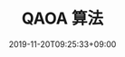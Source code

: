 ---
title: "QAOA 算法"
menuTitle: "QAOA 算法"
date: 2019-11-20T09:25:33+09:00
weight: 40040
pre: "<b>4.</b>"
tags: ["量子算法简介"]
---